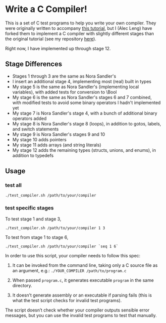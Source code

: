 # Write a C Compiler!

This is a set of C test programs to help you write your own compiler. They were originally written to accompany [this tutorial](https://norasandler.com/2017/11/29/Write-a-Compiler.html), but I (Alec Leng) have forked them to implement a C compiler with slightly different stages than the original tutorial (see my repository [here](https://github.com/AMLeng/IncrementalC)). 

Right now, I have implemented up through stage 12.

## Stage Differences
* Stages 1 through 3 are the same as Nora Sandler's
* I insert an additional stage 4, implementing most (real) built in types
* My stage 5 is the same as Nora Sandler's (implementing local variables), with added tests for conversion to \Bool
* My stage 6 is the same as Nora Sandler's stages 6 and 7 combined, with modified tests to avoid some binary operators I hadn't implemented yet
* My stage 7 is Nora Sandler's stage 4, with a bunch of additional binary operators added
* My stage 8 is Nora Sandler's stage 8 (loops), in addition to gotos, labels, and switch statements
* My stage 9 is Nora Sandler's stages 9 and 10
* My stage 10 adds pointers
* My stage 11 adds arrays (and string literals)
* My stage 12 adds the remaining types (structs, unions, and enums), in addition to typedefs

## Usage

### test all
```
./test_compiler.sh /path/to/your/compiler
```

### test specific stages
To test stage 1 and stage 3,
```
./test_compiler.sh /path/to/your/compiler 1 3
```
To test from stage 1 to stage 6,
```
./test_compiler.sh /path/to/your/compiler `seq 1 6`
```

In order to use this script, your compiler needs to follow this spec:

1. It can be invoked from the command line, taking only a C source file as an argument, e.g.: `./YOUR_COMPILER /path/to/program.c`

2. When passed `program.c`, it generates executable `program` in the same directory.

3. It doesn’t generate assembly or an executable if parsing fails (this is what the test script checks for invalid test programs).

The script doesn’t check whether your compiler outputs sensible error messages, but you can use the invalid test programs to test that manually.

